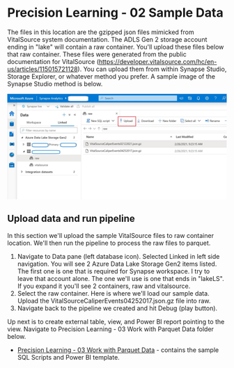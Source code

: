 # Precision Learning - 02 Sample Data

The files in this location are the gzipped json files mimicked from VitalSource system documentation.  The ADLS Gen 2 storage account ending in "lake" will contain a raw container.  You'll upload these files below that raw container.  These files were generated from the public documentation for VitalSource (https://developer.vitalsource.com/hc/en-us/articles/115015721128).  You can upload them from within Synapse Studio, Storage Explorer, or whatever method you prefer.  A sample image of the Synapse Studio method is below.  

![alt text](https://github.com/hfoley/EDU/blob/master/images/UploadFiles.jpg?raw=true)

## Upload data and run pipeline
In this section we'll upload the sample VitalSource files to raw container location.  We'll then run the pipeline to process the raw files to parquet.  

1. Navigate to Data pane (left database icon). Selected Linked in left side navigation.  You will see 2 Azure Data Lake Storage Gen2 items listed.  The first one is one that is required for Synapse workspace.  I try to leave that account alone.  The one we'll use is one that ends in "lakeLS".  If you expand it you'll see 2 containers, raw and vitalsource. 
2. Select the raw container.  Here is where we'll load our sample data.  Upload the VitalSourceCaliperEvents04252017.json.gz file into raw. 
3. Navigate back to the pipeline we created and hit Debug (play button).  


Up next is to create external table, view, and Power BI report pointing to the view.  Navigate to Precision Learning - 03 Work with Parquet Data folder below.  

* [Precision Learning - 03 Work with Parquet Data](https://github.com/hfoley/PrecisionLearning/tree/main/03%20Work%20With%20Parquet%20Data)   - contains the sample SQL Scripts and Power BI template.  


	
	

